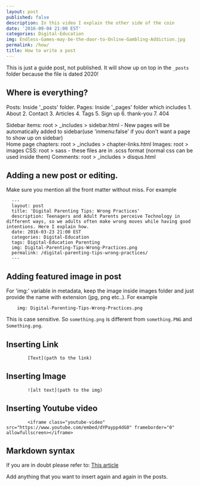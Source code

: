 ```yaml
---
layout: post
published: false
description: In this video I explain the other side of the coin
date: '2016-09-04 21:00 EST'
categories: Digital-Education
img: Endless-Games-may-be-the-door-to-Online-Gambling-Addiction.jpg
permalink: /how/
title: How to write a post
---
```

This is just a guide post, not published. It will show up on top in the ``_posts`` folder because the file is dated 2020!

## Where is everything?

Posts: Inside '_posts' folder.
Pages: Inside '_pages' folder which includes 
                1. About
                2. Contact
                3. Articles
                4. Tags
                5. Sign up
                6. thank-you
                7. 404 
                
                
Sidebar items: root > _includes > sidebar.html - New pages will be automatically added to sidebar(use 'inmenu:false' if you don't want a page to show up on sidebar)           
Home page chapters: root > _includes > chapter-links.html
Images: root > images
CSS: root > sass - these files are in .scss format (normal css can be used inside them)
Comments: root > _includes > disqus.html



## Adding a new post or editing.

Make sure you mention all the front matter without miss. For example

      ---
      layout: post
      title: 'Digital Parenting Tips: Wrong Practices'
      description: Teenagers and Adult Parents perceive Technology in different ways, so we adults often make wrong moves while having good intentions. Here I explain how.
      date: 2016-03-23 21:00 EST
      categories: Digital-Education 
      tags: Digital-Education Parenting
      img: Digital-Parenting-Tips-Wrong-Practices.png
      permalink: /digital-parenting-tips-wrong-practices/
      ---

## Adding featured image in post

For 'img:' variable in metadata, keep the image inside images folder and just provide the name with extension (jpg, png etc..). For example

		img: Digital-Parenting-Tips-Wrong-Practices.png

This is case sensitive. So ``something.png`` is different from ``something.PNG`` and ``Something.png``.

## Inserting Link 
			[Text](path to the link)

## Inserting Image
			![alt text](path to the img)

## Inserting Youtube video

			<iframe class="youtube-video" src="https://www.youtube.com/embed/dYPaypp4dG0" frameborder="0" allowfullscreen></iframe>


## Markdown syntax
If you are in doubt please refer to: [This article](https://daringfireball.net/projects/markdown/syntax)

Add anything that you want to insert again and again in the posts.